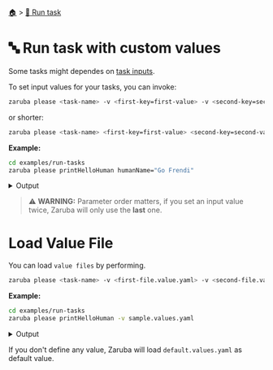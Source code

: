 <!--startTocHeader-->
[🏠](../README.md) > [🏃 Run task](README.md)
# 🔤 Run task with custom values
<!--endTocHeader-->

Some tasks might dependes on [task inputs](../core-concepts/task/task-inputs.md).

To set input values for your tasks, you can invoke:

```bash
zaruba please <task-name> -v <first-key=first-value> -v <second-key=second-value>
```

or shorter:


```bash
zaruba please <task-name> <first-key=first-value> <second-key=second-value>
```

__Example:__

<!--startCode-->
```bash
cd examples/run-tasks
zaruba please printHelloHuman humanName="Go Frendi"
```
 
<details>
<summary>Output</summary>
 
```````
Job Starting...
 Elapsed Time: 10.244µs
 Current Time: 07:56:53
  Run  'printHelloHuman' command on /home/gofrendi/zaruba/docs/examples/run-tasks
   printHelloHuman       07:56:53.175 hello Go Frendi
  Successfully running  'printHelloHuman' command
  Job Running...
 Elapsed Time: 102.373455ms
 Current Time: 07:56:53
  
  Job Complete!!! 
  Terminating
  Job Ended...
 Elapsed Time: 213.455163ms
 Current Time: 07:56:53
zaruba please printHelloHuman  -v 'humanName=Go Frendi'
```````
</details>
<!--endCode-->

> ⚠️ __WARNING:__ Parameter order matters, if you set an input value twice, Zaruba will only use the __last__ one.

# Load Value File

You can load `value files` by performing.

```bash
zaruba please <task-name> -v <first-file.value.yaml> -v <second-file.value.yaml>
```

__Example:__

<!--startCode-->
```bash
cd examples/run-tasks
zaruba please printHelloHuman -v sample.values.yaml
```
 
<details>
<summary>Output</summary>
 
```````
Job Starting...
 Elapsed Time: 1.129µs
 Current Time: 07:56:53
  Run  'printHelloHuman' command on /home/gofrendi/zaruba/docs/examples/run-tasks
   printHelloHuman       07:56:53.546 hello Avogadro
  Successfully running  'printHelloHuman' command
  Job Running...
 Elapsed Time: 102.365945ms
 Current Time: 07:56:53
  
  Job Complete!!! 
  Terminating
  Job Ended...
 Elapsed Time: 213.264503ms
 Current Time: 07:56:53
zaruba please printHelloHuman  -v 'sample.values.yaml'
```````
</details>
<!--endCode-->

If you don't define any value, Zaruba will load `default.values.yaml` as default value.

<!--startTocSubTopic-->
<!--endTocSubTopic-->